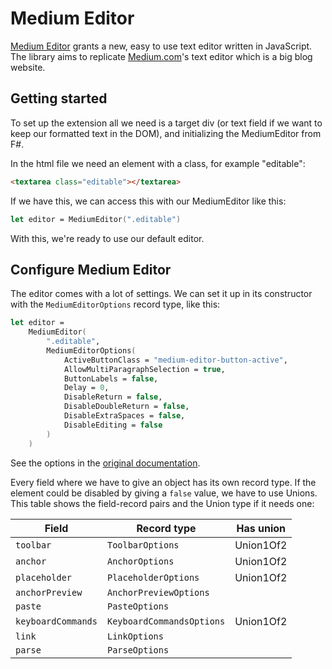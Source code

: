 # Medium Editor

[Medium Editor](http://yabwe.github.io/medium-editor/) grants a new, easy to use text editor written in JavaScript. The library aims to replicate [Medium.com](medium.com)'s text editor which is a big blog website. 

## Getting started

To set up the extension all we need is a target div (or text field if we want to keep our formatted text in the DOM), and initializing the MediumEditor from F#.

In the html file we need an element with a class, for example "editable":

```html
<textarea class="editable"></textarea>
```

If we have this, we can access this with our MediumEditor like this:

```fsharp
let editor = MediumEditor(".editable")
```

With this, we're ready to use our default editor.

## Configure Medium Editor

The editor comes with a lot of settings. We can set it up in its constructor with the `MediumEditorOptions` record type, like this:

```fsharp
let editor =
    MediumEditor(
        ".editable",
        MediumEditorOptions(
            ActiveButtonClass = "medium-editor-button-active",
            AllowMultiParagraphSelection = true,
            ButtonLabels = false,
            Delay = 0,
            DisableReturn = false,
            DisableDoubleReturn = false,
            DisableExtraSpaces = false,
            DisableEditing = false
        )
    )
```

See the options in the [original documentation](https://github.com/yabwe/medium-editor/blob/master/OPTIONS.md).

Every field where we have to give an object has its own record type. If the element could be disabled by giving a `false` value, we have to use Unions. This table shows the field-record pairs and the Union type if it needs one:

| Field              | Record type               | Has union |
|--------------------|---------------------------|-----------|
| `toolbar`          | `ToolbarOptions`          | Union1Of2 |
| `anchor`           | `AnchorOptions`           | Union1Of2 |
| `placeholder`      | `PlaceholderOptions`      | Union1Of2 |
| `anchorPreview`    | `AnchorPreviewOptions`    |           |
| `paste`            | `PasteOptions`            |           |
| `keyboardCommands` | `KeyboardCommandsOptions` | Union1Of2 |
| `link`             | `LinkOptions`             |           |
| `parse`            | `ParseOptions`            |           |